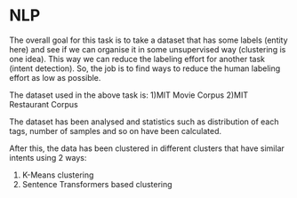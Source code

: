 # NLP

The overall goal for this task is to take a dataset that has some labels (entity here) and see if we can organise it in some unsupervised way (clustering is one idea). This way we can reduce the labeling effort for another task (intent detection). So, the job is to find ways to reduce the human labeling effort as low as possible.

The dataset used in the above task is:
1)MIT Movie Corpus
2)MIT Restaurant Corpus

The dataset has been analysed and statistics such as distribution of each tags, number of samples and so on have been calculated.

After this, the data has been clustered in different clusters that have similar intents using 2 ways:
1) K-Means clustering
2) Sentence Transformers based clustering 
